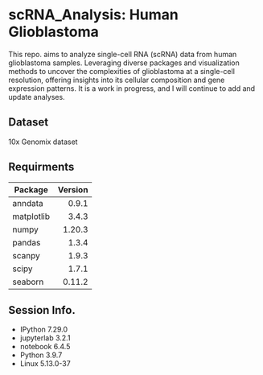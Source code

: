 # scRNA_Analysis: Human Glioblastoma

This repo. aims to analyze single-cell RNA (scRNA) data from human glioblastoma samples. Leveraging diverse packages and visualization methods to uncover the complexities of glioblastoma at a single-cell resolution, offering insights into its cellular composition and gene expression patterns. It is a work in progress, and I will continue to add and update analyses.

## Dataset
10x Genomix dataset

## Requirments

| Package  | Version |
| ------------- |-------------:  |
| anndata        | 0.9.1
| matplotlib     | 3.4.3 
| numpy          | 1.20.3
| pandas         | 1.3.4
| scanpy         | 1.9.3
| scipy          | 1.7.1
| seaborn        | 0.11.2


## Session Info.

- IPython      7.29.0
- jupyterlab   3.2.1
- notebook     6.4.5
- Python       3.9.7
- Linux        5.13.0-37
